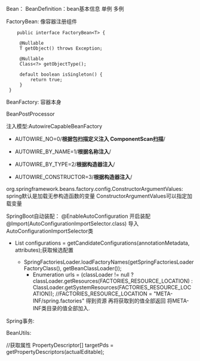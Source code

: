 Bean：
BeanDefinition：bean基本信息  单例 多例

FactoryBean:
    像容器注册组件 
        
        public interface FactoryBean<T> {
         
         @Nullable
         T getObject() throws Exception;
    
         @Nullable
         Class<?> getObjectType();
    
         default boolean isSingleton() {
             return true;
         }
     }
BeanFactory:
    容器本身


BeanPostProcessor


注入模型:AutowireCapableBeanFactory
* AUTOWIRE_NO=0/**根据包扫描定义注入  ComponentScan扫描**/

* AUTOWIRE_BY_NAME=1/**根据名称注入**/

* AUTOWIRE_BY_TYPE=2/**根据构造器注入**/

* AUTOWIRE_CONSTRUCTOR=3/**根据构造器注入**/



org.springframework.beans.factory.config.ConstructorArgumentValues:
spring默认是加载无参构造函数的变量   ConstructorArgumentValues可以指定加载变量







SpringBoot自动装配：
@EnableAutoConfiguration 开启装配
@Import(AutoConfigurationImportSelector.class)
导入AutoConfigurationImportSelector类
   * List<String> configurations = getCandidateConfigurations(annotationMetadata, attributes);获取候选配置
       * SpringFactoriesLoader.loadFactoryNames(getSpringFactoriesLoaderFactoryClass(),
      				getBeanClassLoader());
      	    * Enumeration<URL> urls = (classLoader != null ?
              					classLoader.getResources(FACTORIES_RESOURCE_LOCATION) :
              					ClassLoader.getSystemResources(FACTORIES_RESOURCE_LOCATION));
              					//FACTORIES_RESOURCE_LOCATION = "META-INF/spring.factories" 得到资源
   再将获取到的值全部返回  将META-INF类目录的值全部加入.
   
Spring事务:








BeanUtils:

//获取属性
PropertyDescriptor[] targetPds = getPropertyDescriptors(actualEditable);

